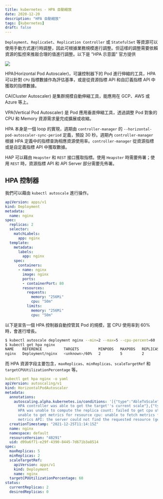 ```yaml
---
title: kubernetes - HPA 自動縮放
date: 2020-12-20
description: "HPA 自動縮放"
tags: [kubernetes]
draft: false
---
```


`Deployment`、`ReplicaSet`、`Replication Controller` 或 `StatefulSet` 等資源可以使用手動方式運行時調整，因此可根據業務規模進行調整。但這樣的調整需要依賴資源的監控來推敲合理的值進行調整。以下是 "HPA 示意圖" 官方提供

![](https://d33wubrfki0l68.cloudfront.net/4fe1ef7265a93f5f564bd3fbb0269ebd10b73b4e/1775d/images/docs/horizontal-pod-autoscaler.svg)

HPA(Horizontal Pod Autoscaler)，可讓控制器下的 Pod 進行伸縮的工具，HPA 可以針對 `CPU` 指標數據作為評估基準，或是從資源指標 API 和自訂義指標 API 中獲取的指標數據。

CA(Cluster Autoscaler) 是集群規模自動伸縮工具，能應用在 GCP、AWS 或 Azure 等上。

VPA(Vertical Pod Autoscaler) 是 Pod 應用垂直伸縮工具，透過調整 Pod 對象的 CPU 和 Memory 資源需求量完成擴展或收縮。

HPA 本身是一個 loop 的實現，週期由 `controller-manager` 的 `--horizontal-pod-autoscaler-sync-period` 定義，預設 30 秒。週期內 `controller-manager` 根據 HPA 定義中的指標查詢相應資源使用率。`controller-manager` 從資源指標或是自定義指標 API 中獲取數據。

HAP 可以藉由 `Heapster` 和 `REST` 接口獲取指標。使用 `Heapster` 時需要佈署；使用 `REST` 時，資源指標 API 和 API Server 部分需要先佈署。

## HPA 控制器
我們可以藉由 `kubectl autoscale` 進行操作。

```yaml
apiVersion: apps/v1
kind: Deployment
metadata:
  name: nginx
spec:
  replicas: 2
  selector:
    matchLabels:
      app: nginx
  template:
    metadata:
      labels:
        app: nginx
    spec:
      containers:
      - name: nginx
        image: nginx
        ports:
        - containerPort: 80
        resources:
          requests:
            memory: "256Mi"
            cpu: "50m"
          limits:
            memory: "256Mi"
            cpu: "50m"
```

以下是宣告一個 HPA 控制器自動控管其 Pod 的規模，當 CPU 使用率到 60% 時，會進行增長。
```bash
$ kubectl autoscale deployment nginx --min=2 --max=5 --cpu-percent=60
$ kubectl get hpa nginx 
NAME    REFERENCE          TARGETS         MINPODS   MAXPODS   REPLICAS   AGE
nginx   Deployment/nginx   <unknown>/60%   2         5         2          30m
```

而 HPA 資源字段主要包含，`maxReplicas`、`minReplicas`、`scaleTargetRef` 和 `targetCPUUtilizationPercentage` 等。
```yaml
kubectl get hpa nginx -o yaml
apiVersion: autoscaling/v1
kind: HorizontalPodAutoscaler
metadata:
  annotations:
    autoscaling.alpha.kubernetes.io/conditions: '[{"type":"AbleToScale","status":"True","lastTransitionTime":"2021-12-25T11:14:30Z","reason":"SucceededGetScale","message":"the
      HPA controller was able to get the target''s current scale"},{"type":"ScalingActive","status":"False","lastTransitionTime":"2021-12-25T11:14:30Z","reason":"FailedGetResourceMetric","message":"the       
      HPA was unable to compute the replica count: failed to get cpu utilization:
      unable to get metrics for resource cpu: unable to fetch metrics from resource
      metrics API: the server could not find the requested resource (get pods.metrics.k8s.io)"}]'
  creationTimestamp: "2021-12-25T11:14:15Z"
  name: nginx
  namespace: default
  resourceVersion: "48291"
  uid: d99a6f71-e29f-4390-8445-7d671b3a8514
spec:
  maxReplicas: 5
  minReplicas: 2
  scaleTargetRef:
    apiVersion: apps/v1
    kind: Deployment
    name: nginx
  targetCPUUtilizationPercentage: 60
status:
  currentReplicas: 2
  desiredReplicas: 0
```